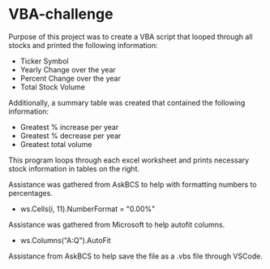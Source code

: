 # VBA-challenge

Purpose of this project was to create a VBA script that looped through all stocks and printed the following information:
  - Ticker Symbol
  - Yearly Change over the year
  - Percent Change over the year
  - Total Stock Volume
  
Additionally, a summary table was created that contained the following information:
  - Greatest % increase per year
  - Greatest % decrease per year
  - Greatest total volume
  
  
This program loops through each excel worksheet and prints necessary stock information in tables on the right.


Assistance was gathered from AskBCS to help with formatting numbers to percentages.
  - ws.Cells(i, 11).NumberFormat = "0.00%"
  
Assistance was gathered from Microsoft to help autofit columns.
  - ws.Columns("A:Q").AutoFit

Assistance from AskBCS to help save the file as a .vbs file through VSCode.
